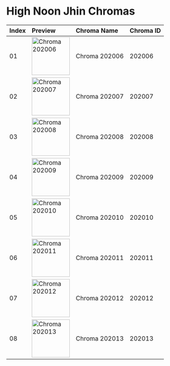 # High Noon Jhin Chromas

| Index | Preview | Chroma Name | Chroma ID |
|:---|:---|:---|:---|
| 01 | <img src='https://raw.communitydragon.org/latest/plugins/rcp-be-lol-game-data/global/default/v1/champion-chroma-images/202/202006.png' alt='Chroma 202006' width='100'> | Chroma 202006 | 202006 |
| 02 | <img src='https://raw.communitydragon.org/latest/plugins/rcp-be-lol-game-data/global/default/v1/champion-chroma-images/202/202007.png' alt='Chroma 202007' width='100'> | Chroma 202007 | 202007 |
| 03 | <img src='https://raw.communitydragon.org/latest/plugins/rcp-be-lol-game-data/global/default/v1/champion-chroma-images/202/202008.png' alt='Chroma 202008' width='100'> | Chroma 202008 | 202008 |
| 04 | <img src='https://raw.communitydragon.org/latest/plugins/rcp-be-lol-game-data/global/default/v1/champion-chroma-images/202/202009.png' alt='Chroma 202009' width='100'> | Chroma 202009 | 202009 |
| 05 | <img src='https://raw.communitydragon.org/latest/plugins/rcp-be-lol-game-data/global/default/v1/champion-chroma-images/202/202010.png' alt='Chroma 202010' width='100'> | Chroma 202010 | 202010 |
| 06 | <img src='https://raw.communitydragon.org/latest/plugins/rcp-be-lol-game-data/global/default/v1/champion-chroma-images/202/202011.png' alt='Chroma 202011' width='100'> | Chroma 202011 | 202011 |
| 07 | <img src='https://raw.communitydragon.org/latest/plugins/rcp-be-lol-game-data/global/default/v1/champion-chroma-images/202/202012.png' alt='Chroma 202012' width='100'> | Chroma 202012 | 202012 |
| 08 | <img src='https://raw.communitydragon.org/latest/plugins/rcp-be-lol-game-data/global/default/v1/champion-chroma-images/202/202013.png' alt='Chroma 202013' width='100'> | Chroma 202013 | 202013 |

